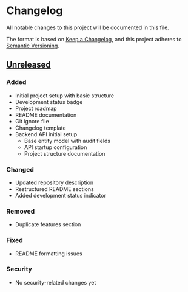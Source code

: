 # Changelog

All notable changes to this project will be documented in this file.

The format is based on [Keep a Changelog](https://keepachangelog.com/en/1.0.0/),
and this project adheres to [Semantic Versioning](https://semver.org/spec/v2.0.0.html).

## [Unreleased]

### Added
- Initial project setup with basic structure
- Development status badge
- Project roadmap
- README documentation
- Git ignore file
- Changelog template
- Backend API initial setup
  - Base entity model with audit fields
  - API startup configuration
  - Project structure documentation

### Changed
- Updated repository description
- Restructured README sections
- Added development status indicator

### Removed
- Duplicate features section

### Fixed
- README formatting issues

### Security
- No security-related changes yet

[Unreleased]: https://github.com/LouisJoly/Bug_Tracker/compare/v0.1.0...HEAD
